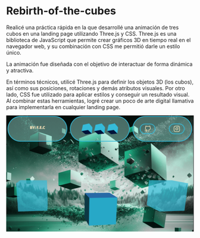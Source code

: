#  Rebirth-of-the-cubes

Realicé una práctica rápida en la que desarrollé una animación de tres cubos en una landing page utilizando Three.js y CSS. Three.js es una biblioteca de JavaScript que permite crear gráficos 3D en tiempo real en el navegador web, y su combinación con CSS me permitió darle un estilo único.

La animación fue diseñada con el objetivo de interactuar de forma dinámica y atractiva.

En términos técnicos, utilicé Three.js para definir los objetos 3D (los cubos), así como sus posiciones, rotaciones y demás atributos visuales. Por otro lado, CSS fue utilizado para aplicar estilos y conseguir un resultado visual. Al combinar estas herramientas, logré crear un poco de arte digital llamativa para implementarla en cualquier landing page.

<img src="src/img/vista.png">

